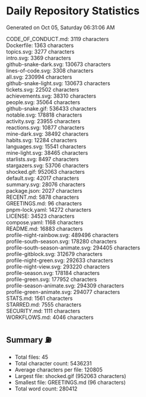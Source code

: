 # Daily Repository Statistics 
Generated on Oct 05, Saturday 06:31:06 AM  

CODE_OF_CONDUCT.md: 3119 characters  
Dockerfile: 1363 characters  
topics.svg: 3277 characters  
intro.svg: 3369 characters  
github-snake-dark.svg: 130673 characters  
lines-of-code.svg: 3308 characters  
all.svg: 230994 characters  
github-snake-light.svg: 130673 characters  
tickets.svg: 22502 characters  
achievements.svg: 38310 characters  
people.svg: 35064 characters  
github-snake.gif: 536433 characters  
notable.svg: 178818 characters  
activity.svg: 23955 characters  
reactions.svg: 10877 characters  
mine-dark.svg: 38492 characters  
habits.svg: 12284 characters  
languages.svg: 15541 characters  
mine-light.svg: 38465 characters  
starlists.svg: 8497 characters  
stargazers.svg: 53706 characters  
shocked.gif: 952063 characters  
default.svg: 42017 characters  
summary.svg: 28076 characters  
package.json: 2027 characters  
RECENT.md: 5878 characters  
GREETINGS.md: 96 characters  
pnpm-lock.yaml: 14272 characters  
LICENSE: 34523 characters  
compose.yaml: 1168 characters  
README.md: 16883 characters  
profile-night-rainbow.svg: 489496 characters  
profile-south-season.svg: 178280 characters  
profile-south-season-animate.svg: 294405 characters  
profile-gitblock.svg: 312679 characters  
profile-night-green.svg: 292633 characters  
profile-night-view.svg: 293220 characters  
profile-season.svg: 178184 characters  
profile-green.svg: 177952 characters  
profile-season-animate.svg: 294309 characters  
profile-green-animate.svg: 294077 characters  
STATS.md: 1561 characters  
STARRED.md: 7555 characters  
SECURITY.md: 1111 characters  
WORKFLOWS.md: 4046 characters  

## Summary ⛽  
- Total files: 45  
- Total character count: 5436231  
- Average characters per file: 120805  
- Largest file: shocked.gif (952063 characters)  
- Smallest file: GREETINGS.md (96 characters)  
- Total word count: 280412  

